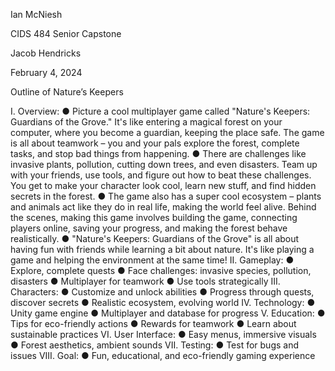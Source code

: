 Ian McNiesh

CIDS 484 Senior Capstone

Jacob Hendricks

February 4, 2024

Outline of Nature’s Keepers

I. Overview:
●	Picture a cool multiplayer game called "Nature's Keepers: Guardians of the Grove." It's like entering a magical forest on your computer, where you become a guardian, keeping the place safe. The game is all about teamwork – you and your pals explore the forest, complete tasks, and stop bad things from happening.
●	There are challenges like invasive plants, pollution, cutting down trees, and even disasters. Team up with your friends, use tools, and figure out how to beat these challenges. You get to make your character look cool, learn new stuff, and find hidden secrets in the forest.
●	The game also has a super cool ecosystem – plants and animals act like they do in real life, making the world feel alive. Behind the scenes, making this game involves building the game, connecting players online, saving your progress, and making the forest behave realistically.
●	"Nature's Keepers: Guardians of the Grove" is all about having fun with friends while learning a bit about nature. It's like playing a game and helping the environment at the same time!
II. Gameplay:
●	Explore, complete quests
●	Face challenges: invasive species, pollution, disasters
●	Multiplayer for teamwork
●	Use tools strategically
III. Characters:
●	Customize and unlock abilities
●	Progress through quests, discover secrets
●	Realistic ecosystem, evolving world
IV. Technology:
●	Unity game engine
●	Multiplayer and database for progress
V. Education:
●	Tips for eco-friendly actions
●	Rewards for teamwork
●	Learn about sustainable practices
VI. User Interface:
●	Easy menus, immersive visuals
●	Forest aesthetics, ambient sounds
VII. Testing:
●	Test for bugs and issues
VIII. Goal:
●	Fun, educational, and eco-friendly gaming experience
